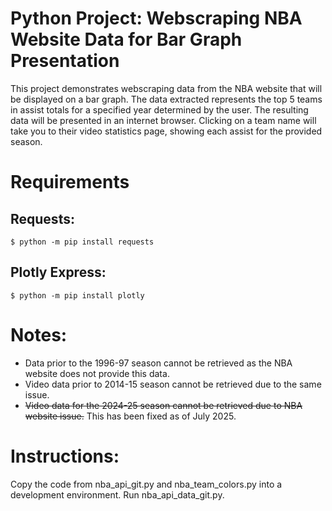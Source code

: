 # Python Project: Webscraping NBA Website Data for Bar Graph Presentation
This project demonstrates webscraping data from the NBA website that will be displayed on a bar graph.
The data extracted represents the top 5 teams in assist totals for a specified year determined by the user.
The resulting data will be presented in an internet browser.
Clicking on a team name will take you to their video statistics page, showing 
each assist for the provided season.

# Requirements
## Requests:
```
$ python -m pip install requests
```

## Plotly Express:
```
$ python -m pip install plotly
```

# Notes:
* Data prior to the 1996-97 season cannot be retrieved as the NBA website does not provide this data.
* Video data prior to 2014-15 season cannot be retrieved due to the same issue.
* ~~Video data for the 2024-25 season cannot be retrieved due to NBA website
  issue.~~ This has been fixed as of July 2025.

# Instructions:
Copy the code from nba_api_git.py and nba_team_colors.py into a development environment.
Run nba_api_data_git.py.